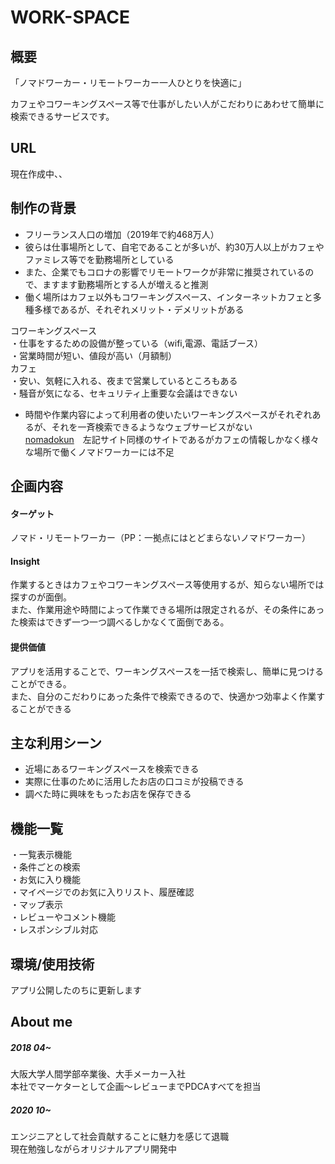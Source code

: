 # WORK-SPACE

## 概要

「ノマドワーカー・リモートワーカー一人ひとりを快適に」

カフェやコワーキングスペース等で仕事がしたい人がこだわりにあわせて簡単に検索できるサービスです。

## URL

現在作成中、、

## 制作の背景

* フリーランス人口の増加（2019年で約468万人）
* 彼らは仕事場所として、自宅であることが多いが、約30万人以上がカフェやファミレス等でを勤務場所としている
* また、企業でもコロナの影響でリモートワークが非常に推奨されているので、ますます勤務場所とする人が増えると推測
* 働く場所はカフェ以外もコワーキングスペース、インターネットカフェと多種多様であるが、それぞれメリット・デメリットがある<br>

コワーキングスペース<br>
・仕事をするための設備が整っている（wifi,電源、電話ブース）<br>
・営業時間が短い、値段が高い（月額制）<br>
カフェ<br>
・安い、気軽に入れる、夜まで営業しているところもある<br>
・騒音が気になる、セキュリティ上重要な会議はできない<br>

* 時間や作業内容によって利用者の使いたいワーキングスペースがそれぞれあるが、それを一斉検索できるようなウェブサービスがない<br>
[nomadokun](https://nomadokun.com/)　左記サイト同様のサイトであるがカフェの情報しかなく様々な場所で働くノマドワーカーには不足

## 企画内容

#### ターゲット
ノマド・リモートワーカー（PP：一拠点にはとどまらないノマドワーカー）
#### Insight
作業するときはカフェやコワーキングスペース等使用するが、知らない場所では探すのが面倒。<br>
また、作業用途や時間によって作業できる場所は限定されるが、その条件にあった検索はできず一つ一つ調べるしかなくて面倒である。
#### 提供価値
アプリを活用することで、ワーキングスペースを一括で検索し、簡単に見つけることができる。<br>
また、自分のこだわりにあった条件で検索できるので、快適かつ効率よく作業することができる

## 主な利用シーン

* 近場にあるワーキングスペースを検索できる
* 実際に仕事のために活用したお店の口コミが投稿できる
* 調べた時に興味をもったお店を保存できる

## 機能一覧

・一覧表示機能<br>
・条件ごとの検索<br>
・お気に入り機能<br>
・マイページでのお気に入りリスト、履歴確認<br>
・マップ表示<br>
・レビューやコメント機能<br>
・レスポンシブル対応<br>

## 環境/使用技術

アプリ公開したのちに更新します

## About me

##### 2018 04~ 
大阪大学人間学部卒業後、大手メーカー入社<br>
本社でマーケターとして企画〜レビューまでPDCAすべてを担当

##### 2020 10~ 
エンジニアとして社会貢献することに魅力を感じて退職<br>
現在勉強しながらオリジナルアプリ開発中<br>